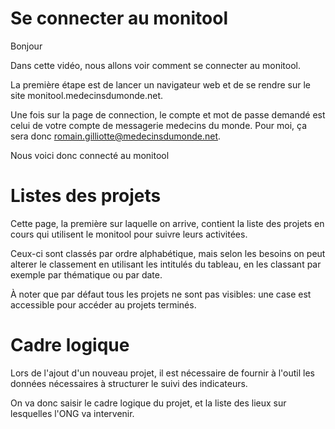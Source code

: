 # Se connecter au monitool

Bonjour

Dans cette vidéo, nous allons voir comment se connecter au monitool.

La première étape est de lancer un navigateur web et de se rendre sur le site monitool.medecinsdumonde.net.

Une fois sur la page de connection, le compte et mot de passe demandé est celui de votre compte de messagerie medecins du monde.
Pour moi, ça sera donc romain.gilliotte@medecinsdumonde.net.

Nous voici donc connecté au monitool


# Listes des projets

Cette page, la première sur laquelle on arrive, contient la liste des projets en cours qui utilisent le monitool pour suivre leurs activitées.

Ceux-ci sont classés par ordre alphabétique, mais selon les besoins on peut alterer le classement en utilisant les intitulés du tableau, en les classant par exemple par thématique ou par date.

À noter que par défaut tous les projets ne sont pas visibles: une case est accessible pour accéder au projets terminés.


# Cadre logique

Lors de l'ajout d'un nouveau projet, il est nécessaire de fournir à l'outil les données nécessaires à structurer le suivi des indicateurs.

On va donc saisir le cadre logique du projet, et la liste des lieux sur lesquelles l'ONG va intervenir.




